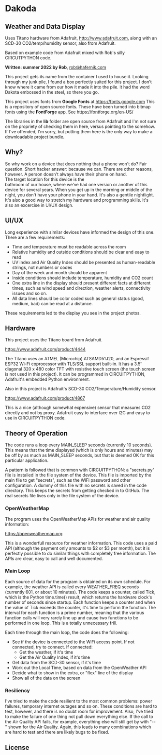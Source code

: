 
# Dakoda
## Weather and Data Display

Uses Titano hardware from Adafruit, http://www.adafruit.com,
along with an SCD-30 CO2/temp/humidity sensor, also from Adafruit.

Based on example code from Adafruit mixed with Rob's silly CIRCUTPYTHON code.

**Written: summer 2022 by Rob**, rob@hafernik.com

This project gets its name from the container I used to house it.  Looking through my
junk pile, I found a box perfectly suited for this project.  I don't know where it 
came from our how it made it into the pile.  It had the word Dakota embossed in the 
steel, so there you go.

This project uses fonts from **Google Fonts** at https://fonts.google.com  This is a repository of open source fonts.  These have 
been turned into bitmap fonts using the **FontForge** app. See https://fontforge.org/en-US/

The libraries in the **lib** folder are open source from Adafruit and I'm not sure on the propriety 
of checking them in here, versus pointing to the somehow.  If I've offended, I'm sorry, but
putting them here is the only way to make a downloadable project bundle.

## Why?

So why work on a device that does nothing that a phone won't do?  Fair question.  Short hacker answer: 
because we can. There are other reasons, however. A person doesn't always have their phone on hand.  
The target location for this device is the  
bathroom of our house, where we've had one version or another of this device for several years.  When you
get up in the morning or middle of the night, you don't have your phone in your hand.  It's also a gentile nightlight.  It's also a good
way to stretch my hardware and programming skills.  It's also an excercise in UI/UX design.

## UI/UX

Long experience with similar devices have informed the design of this one.  There are a few requirements:

- Time and temperature must be readable across the room
- Relative humidity and outside conditions should be clear and eaay to read
- UV index and Air Quality Index should be presented as human-readable strings, not numbers or codes
- Day of the week and month should be apparent
- Inside conditions should include temperature, humidity and CO2 count
- One extra line in the display should present different facts at different times, such as wind speed and direction,
weather alerts, connectivity issues and so on.
- All data lines should be color coded such as general status (good, medium, bad) can be read at a distance.

These requirements led to the display you see in the project photos.

## Hardware

This project uses the Titano board from Adafruit.  

https://www.adafruit.com/product/4444

The Titano uses an ATMEL (Microchip) ATSAMD51J20, and an 
Espressif ESP32 Wi-Fi coprocessor with TLS/SSL support built-in. It has a 3.5″ diagonal 320 x 480 
color TFT with resistive touch screen (the touch screen is not used in this project).  It can be programmed
in CIRCUITPYTHON, Adafruit's embedded Python environment.

Also in this project is Adafruit's SCD-30 CO2/Temperature/Humidity sensor.

https://www.adafruit.com/product/4867

This is a nice (although somewhat expensive) sensor that measures CO2 directly and not by proxy.  Adafruit
easy to interface over I2C and easy to use in CIRCUITPYTHON code.

## Theory of Operation

The code runs a loop every MAIN_SLEEP seconds (currently 10 seconds).  This means that the time displayed
(which is only hours and minutes) may be off by as much as MAIN_SLEEP seconds, but that is deemed OK for 
this particular application.

A pattern is followed that is common with CIRCUITPYTHON: a "secrets.py" file is installed in the 
file system of the device.  This file is imported by the main file to get "secrets", such as the
WiFi password and other configuration.  A dummy of this file with no secrets is saved in the code
directory. This keeps the secrets from getting checked in to GitHub.   The real secrets file lives
only in the file system of the device.

### OpenWeatherMap

The program uses the OpenWeatherMap APIs for weather and air quality information:

https://openweathermap.org

This is a wonderfull resource for weather information.  This code uses a paid API (although the payment only 
amounts to $2 or $3 per month), but it is perfectly possible to do similar things with completely free
information.  The APIs are clear, easy to call and well documented.

### Main Loop

Each source of data for the program is obtained on its own schedule.  For example, the weather API is
called every WEATHER_FREQ seconds (currently 601, or about 10 minutes).  The code keeps a counter, called 
Tick, which is the Python time.time() result, which returns the hardware clock's number of seconds
since startup.  Each function keeps a counter and when the value of Tick exceeds the counter, it's 
time to perform the function.  The interval for each function is a prime number, meaning that the 
various function calls will very rarely line up and cause two functions to be performed in one loop.
This is a totally unnecessary frill.

Each time through the main loop, the code does the following:

* See if the device is connected to the WiFi access point.  If not connected, try to connect. If connected:
	- Get the weather, if it's time
	- Get the Air Quality Index, if it's time
* Get data from the SCD-30 sensor, if it's time
* Work out the Local Time, based on data from the OpenWeather API
* Decide what to show in the extra, or "flex" line of the display
* Show all of the data on the screen

### Resiliency

I've tried to make the code resilient to the most common problems: power failures, temporary internet
outages and so on.  These conditions are hard to test, however, and there is no doubt room for improvement.
Also, I've tried to make the failure of one thing not pull down everything else.  If the call to the
Air Quality API fails, for example, everything else will still get by with "--" shown for the
Air Quality.  Again, this leads to many combinations which are hard to test and there are likely
bugs to be fixed.


## License



